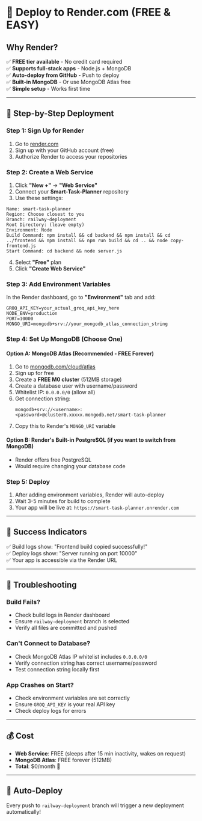 # 🚀 Deploy to Render.com (FREE & EASY)

## Why Render?
✅ **FREE tier available** - No credit card required  
✅ **Supports full-stack apps** - Node.js + MongoDB  
✅ **Auto-deploy from GitHub** - Push to deploy  
✅ **Built-in MongoDB** - Or use MongoDB Atlas free  
✅ **Simple setup** - Works first time  

---

## 🎯 Step-by-Step Deployment

### **Step 1: Sign Up for Render**
1. Go to [render.com](https://render.com)
2. Sign up with your GitHub account (free)
3. Authorize Render to access your repositories

### **Step 2: Create a Web Service**

1. Click **"New +"** → **"Web Service"**
2. Connect your **Smart-Task-Planner** repository
3. Use these settings:

```
Name: smart-task-planner
Region: Choose closest to you
Branch: railway-deployment
Root Directory: (leave empty)
Environment: Node
Build Command: npm install && cd backend && npm install && cd ../frontend && npm install && npm run build && cd .. && node copy-frontend.js
Start Command: cd backend && node server.js
```

4. Select **"Free"** plan
5. Click **"Create Web Service"**

### **Step 3: Add Environment Variables**

In the Render dashboard, go to **"Environment"** tab and add:

```
GROQ_API_KEY=your_actual_groq_api_key_here
NODE_ENV=production
PORT=10000
MONGO_URI=mongodb+srv://your_mongodb_atlas_connection_string
```

### **Step 4: Set Up MongoDB (Choose One)**

#### **Option A: MongoDB Atlas (Recommended - FREE Forever)**

1. Go to [mongodb.com/cloud/atlas](https://www.mongodb.com/cloud/atlas)
2. Sign up for free
3. Create a **FREE M0 cluster** (512MB storage)
4. Create a database user with username/password
5. Whitelist IP: `0.0.0.0/0` (allow all)
6. Get connection string:
   ```
   mongodb+srv://<username>:<password>@cluster0.xxxxx.mongodb.net/smart-task-planner
   ```
7. Copy this to Render's `MONGO_URI` variable

#### **Option B: Render's Built-in PostgreSQL (if you want to switch from MongoDB)**
- Render offers free PostgreSQL
- Would require changing your database code

### **Step 5: Deploy**

1. After adding environment variables, Render will auto-deploy
2. Wait 3-5 minutes for build to complete
3. Your app will be live at: `https://smart-task-planner.onrender.com`

---

## 🎉 Success Indicators

✅ Build logs show: "Frontend build copied successfully!"  
✅ Deploy logs show: "Server running on port 10000"  
✅ Your app is accessible via the Render URL  

---

## 🔧 Troubleshooting

### Build Fails?
- Check build logs in Render dashboard
- Ensure `railway-deployment` branch is selected
- Verify all files are committed and pushed

### Can't Connect to Database?
- Check MongoDB Atlas IP whitelist includes `0.0.0.0/0`
- Verify connection string has correct username/password
- Test connection string locally first

### App Crashes on Start?
- Check environment variables are set correctly
- Ensure `GROQ_API_KEY` is your real API key
- Check deploy logs for errors

---

## 💰 Cost

- **Web Service**: FREE (sleeps after 15 min inactivity, wakes on request)
- **MongoDB Atlas**: FREE forever (512MB)
- **Total**: $0/month 🎉

---

## 🔄 Auto-Deploy

Every push to `railway-deployment` branch will trigger a new deployment automatically!

